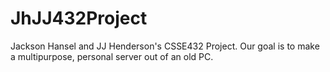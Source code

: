 # JhJJ432Project
Jackson Hansel and JJ Henderson's CSSE432 Project. Our goal is to make a multipurpose, personal server out of an old PC.

